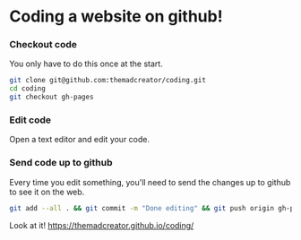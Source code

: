 # Coding a website on github!

### Checkout code

You only have to do this once at the start.

```sh
git clone git@github.com:themadcreator/coding.git
cd coding
git checkout gh-pages
```

### Edit code

Open a text editor and edit your code.

### Send code up to github

Every time you edit something, you'll need to send the changes
up to github to see it on the web.

```sh
git add --all . && git commit -m "Done editing" && git push origin gh-pages
```

Look at it! https://themadcreator.github.io/coding/

